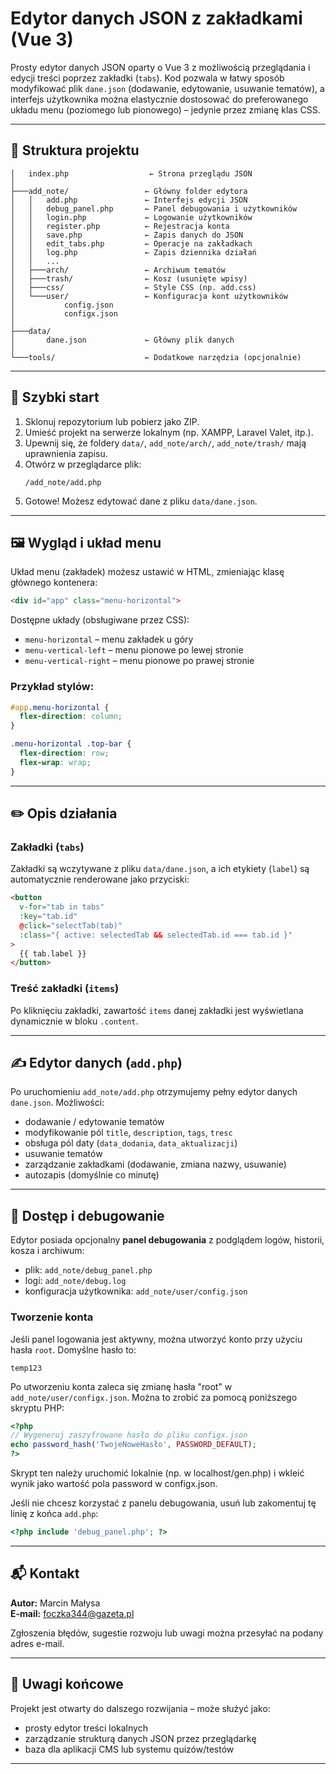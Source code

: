 # Edytor danych JSON z zakładkami (Vue 3)

Prosty edytor danych JSON oparty o Vue 3 z możliwością przeglądania i edycji treści poprzez zakładki (`tabs`). Kod pozwala w łatwy sposób modyfikować plik `dane.json` (dodawanie, edytowanie, usuwanie tematów), a interfejs użytkownika można elastycznie dostosować do preferowanego układu menu (poziomego lub pionowego) – jedynie przez zmianę klas CSS.

---

## 📁 Struktura projektu

```
│   index.php                  ← Strona przeglądu JSON
│
├───add_note/                 ← Główny folder edytora
│   │   add.php               ← Interfejs edycji JSON
│   │   debug_panel.php       ← Panel debugowania i użytkowników
│   │   login.php             ← Logowanie użytkowników
│   │   register.php          ← Rejestracja konta
│   │   save.php              ← Zapis danych do JSON
│   │   edit_tabs.php         ← Operacje na zakładkach
│   │   log.php               ← Zapis dziennika działań
│   │   ...
│   ├───arch/                 ← Archiwum tematów
│   ├───trash/                ← Kosz (usunięte wpisy)
│   ├───css/                  ← Style CSS (np. add.css)
│   └───user/                 ← Konfiguracja kont użytkowników
│           config.json
│           configx.json 		
│
├───data/
│       dane.json             ← Główny plik danych
│
└───tools/                    ← Dodatkowe narzędzia (opcjonalnie)
```

---

## 🔧 Szybki start

1. Sklonuj repozytorium lub pobierz jako ZIP.
2. Umieść projekt na serwerze lokalnym (np. XAMPP, Laravel Valet, itp.).
3. Upewnij się, że foldery `data/`, `add_note/arch/`, `add_note/trash/` mają uprawnienia zapisu.
4. Otwórz w przeglądarce plik:
   ```
   /add_note/add.php
   ```
5. Gotowe! Możesz edytować dane z pliku `data/dane.json`.

---

## 🖼️ Wygląd i układ menu

Układ menu (zakładek) możesz ustawić w HTML, zmieniając klasę głównego kontenera:

```html
<div id="app" class="menu-horizontal">
```

Dostępne układy (obsługiwane przez CSS):

- `menu-horizontal` – menu zakładek u góry
- `menu-vertical-left` – menu pionowe po lewej stronie
- `menu-vertical-right` – menu pionowe po prawej stronie

### Przykład stylów:

```css
#app.menu-horizontal {
  flex-direction: column;
}

.menu-horizontal .top-bar {
  flex-direction: row;
  flex-wrap: wrap;
}
```

---

## ✏️ Opis działania

### Zakładki (`tabs`)
Zakładki są wczytywane z pliku `data/dane.json`, a ich etykiety (`label`) są automatycznie renderowane jako przyciski:

```html
<button
  v-for="tab in tabs"
  :key="tab.id"
  @click="selectTab(tab)"
  :class="{ active: selectedTab && selectedTab.id === tab.id }"
>
  {{ tab.label }}
</button>
```

### Treść zakładki (`items`)
Po kliknięciu zakładki, zawartość `items` danej zakładki jest wyświetlana dynamicznie w bloku `.content`.

---

## ✍️ Edytor danych (`add.php`)

Po uruchomieniu `add_note/add.php` otrzymujemy pełny edytor danych `dane.json`. Możliwości:

- dodawanie / edytowanie tematów
- modyfikowanie pól `title`, `description`, `tags`, `tresc`
- obsługa pól daty (`data_dodania`, `data_aktualizacji`)
- usuwanie tematów
- zarządzanie zakładkami (dodawanie, zmiana nazwy, usuwanie)
- autozapis (domyślnie co minutę)

---

## 🔐 Dostęp i debugowanie

Edytor posiada opcjonalny **panel debugowania** z podglądem logów, historii, kosza i archiwum:

- plik: `add_note/debug_panel.php`
- logi: `add_note/debug.log`
- konfiguracja użytkownika: `add_note/user/config.json`

### Tworzenie konta
Jeśli panel logowania jest aktywny, można utworzyć konto przy użyciu hasła `root`. Domyślne hasło to:

```
temp123
```

Po utworzeniu konta zaleca się zmianę hasła "root" w `add_note/user/configx.json`.
Można to zrobić za pomocą poniższego skryptu PHP:

```php
<?php
// Wygeneruj zaszyfrowane hasło do pliku configx.json
echo password_hash('TwojeNoweHasło', PASSWORD_DEFAULT);
?>
```

Skrypt ten należy uruchomić lokalnie (np. w localhost/gen.php) i wkleić wynik jako wartość pola password w configx.json.

Jeśli nie chcesz korzystać z panelu debugowania, usuń lub zakomentuj tę linię z końca `add.php`:

```php
<?php include 'debug_panel.php'; ?>
```

---

## 📬 Kontakt

**Autor:** Marcin Małysa  
**E-mail:** foczka344@gazeta.pl

Zgłoszenia błędów, sugestie rozwoju lub uwagi można przesyłać na podany adres e-mail.

---

## 📝 Uwagi końcowe

Projekt jest otwarty do dalszego rozwijania – może służyć jako:
- prosty edytor treści lokalnych
- zarządzanie strukturą danych JSON przez przeglądarkę
- baza dla aplikacji CMS lub systemu quizów/testów

---
